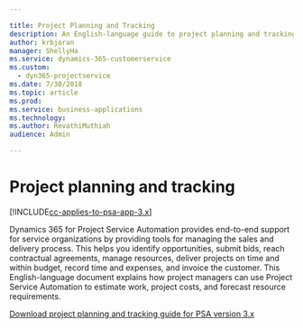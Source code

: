 ```yaml
---

title: Project Planning and Tracking
description: An English-language guide to project planning and tracking in Project Service Automation
author: krbjoran
manager: ShellyHa
ms.service: dynamics-365-customerservice
ms.custom:
  - dyn365-projectservice
ms.date: 7/30/2018
ms.topic: article
ms.prod: 
ms.service: business-applications
ms.technology: 
ms.author: RevathiMuthiah
audience: Admin

---
```

# Project planning and tracking

[!INCLUDE[cc-applies-to-psa-app-3.x](../../includes/cc-applies-to-psa-app-3x.md)]

Dynamics 365 for Project Service Automation provides end-to-end support for service organizations by providing tools for managing the sales and delivery process. This helps you identify opportunities, submit bids, reach contractual agreements, manage resources, deliver projects on time and within budget, record time and expenses, and invoice the customer. This English-language document explains how project managers can use Project Service Automation to estimate work, project costs, and forecast resource requirements.


[Download project planning and tracking guide for PSA version 3.x](https://go.microsoft.com/fwlink/?linkid=2006685)  
  
